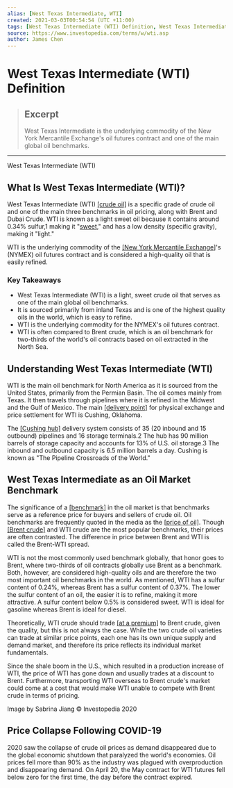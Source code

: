 ```yaml
---
alias: [West Texas Intermediate, WTI]
created: 2021-03-03T00:54:54 (UTC +11:00)
tags: [West Texas Intermediate (WTI) Definition, West Texas Intermediate (WTI)]
source: https://www.investopedia.com/terms/w/wti.asp
author: James Chen
---
```


# West Texas Intermediate (WTI) Definition

> ## Excerpt
> West Texas Intermediate is the underlying commodity of the New York Mercantile Exchange's oil futures contract and one of the main global oil benchmarks.

---

West Texas Intermediate (WTI)
## What Is West Texas Intermediate (WTI)?

West Texas Intermediate (WTI) [[crude oil]](https://www.investopedia.com/terms/c/crude-oil.asp) is a specific grade of crude oil and one of the main three benchmarks in oil pricing, along with Brent and Dubai Crude. WTI is known as a light sweet oil because it contains around 0.34% sulfur,1 making it "[sweet](https://www.investopedia.com/terms/s/sweetcrude.asp)," and has a low density (specific gravity), making it "light."

WTI is the underlying commodity of the [[New York Mercantile Exchange]](https://www.investopedia.com/terms/n/nymex.asp)'s (NYMEX) oil futures contract and is considered a high-quality oil that is easily refined.

### Key Takeaways

-   West Texas Intermediate (WTI) is a light, sweet crude oil that serves as one of the main global oil benchmarks.
-   It is sourced primarily from inland Texas and is one of the highest quality oils in the world, which is easy to refine.
-   WTI is the underlying commodity for the NYMEX's oil futures contract.
-   WTI is often compared to Brent crude, which is an oil benchmark for two-thirds of the world's oil contracts based on oil extracted in the North Sea.

## Understanding West Texas Intermediate (WTI)

WTI is the main oil benchmark for North America as it is sourced from the United States, primarily from the Permian Basin. The oil comes mainly from Texas. It then travels through pipelines where it is refined in the Midwest and the Gulf of Mexico. The main [[delivery point]](https://www.investopedia.com/terms/d/delivery-point.asp) for physical exchange and price settlement for WTI is Cushing, Oklahoma.

The [[Cushing hub]](https://www.investopedia.com/sponsored-active-trader-week-1-5076084) delivery system consists of 35 (20 inbound and 15 outbound) pipelines and 16 storage terminals.2 The hub has 90 million barrels of storage capacity and accounts for 13% of U.S. oil storage.3 The inbound and outbound capacity is 6.5 million barrels a day. Cushing is known as "The Pipeline Crossroads of the World."

## West Texas Intermediate as an Oil Market Benchmark

The significance of a [[benchmark]](https://www.investopedia.com/articles/investing/102314/understanding-benchmark-oils-brent-blend-wti-and-dubai.asp) in the oil market is that benchmarks serve as a reference price for buyers and sellers of crude oil. Oil benchmarks are frequently quoted in the media as the [[price of oil]](https://www.investopedia.com/articles/economics/08/determining-oil-prices.asp). Though [[Brent crude]](https://www.investopedia.com/terms/n/northseabrentcrude.asp) and WTI crude are the most popular benchmarks, their prices are often contrasted. The difference in price between Brent and WTI is called the Brent-WTI spread.

WTI is not the most commonly used benchmark globally, that honor goes to Brent, where two-thirds of oil contracts globally use Brent as a benchmark. Both, however, are considered high-quality oils and are therefore the two most important oil benchmarks in the world. As mentioned, WTI has a sulfur content of 0.24%, whereas Brent has a sulfur content of 0.37%. The lower the sulfur content of an oil, the easier it is to refine, making it more attractive. A sulfur content below 0.5% is considered sweet. WTI is ideal for gasoline whereas Brent is ideal for diesel.

Theoretically, WTI crude should trade [[at a premium]](https://www.investopedia.com/terms/a/at-a-premium.asp) to Brent crude, given the quality, but this is not always the case. While the two crude oil varieties can trade at similar price points, each one has its own unique supply and demand market, and therefore its price reflects its individual market fundamentals.

Since the shale boom in the U.S., which resulted in a production increase of WTI, the price of WTI has gone down and usually trades at a discount to Brent. Furthermore, transporting WTI overseas to Brent crude's market could come at a cost that would make WTI unable to compete with Brent crude in terms of pricing.

Image by Sabrina Jiang © Investopedia 2020 

## Price Collapse Following COVID-19

2020 saw the collapse of crude oil prices as demand disappeared due to the global economic shutdown that paralyzed the world's economies. Oil prices fell more than 90% as the industry was plagued with overproduction and disappearing demand. On April 20, the May contract for WTI futures fell below zero for the first time, the day before the contract expired.
